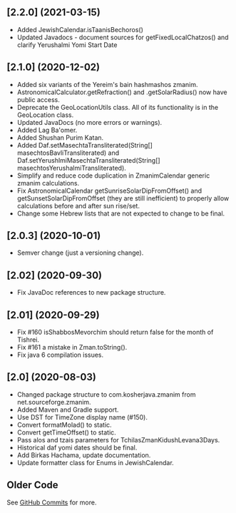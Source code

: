 ## [2.2.0] (2021-03-15)

* Added JewishCalendar.isTaanisBechoros()
* Updated Javadocs - document sources for getFixedLocalChatzos() and clarify Yerushalmi Yomi Start Date

## [2.1.0] (2020-12-02)

* Added six variants of the Yereim's bain hashmashos zmanim.
* AstronomicalCalculator.getRefraction() and .getSolarRadius() now have public access.
* Deprecate the GeoLocationUtils class. All of its functionality is in the GeoLocation class.
* Updated JavaDocs (no more errors or warnings).
* Added Lag Ba'omer.
* Added Shushan Purim Katan.
* Added Daf.setMasechtaTransliterated(String[] masechtosBavliTransliterated) and Daf.setYerushlmiMasechtaTransliterated(String[] masechtosYerushalmiTransliterated).
* Simplify and reduce code duplication in ZmanimCalendar generic zmanim calculations.
* Fix AstronomicalCalendar getSunriseSolarDipFromOffset() and getSunsetSolarDipFromOffset (they are still inefficient) to properly allow calculations before and after sun rise/set.
* Change some Hebrew lists that are not expected to change to be final.

## [2.0.3] (2020-10-01)
* Semver change (just a versioning change).

## [2.02] (2020-09-30)
* Fix JavaDoc references to new package structure.

## [2.01] (2020-09-29)
* Fix #160 isShabbosMevorchim should return false for the month of Tishrei.
* Fix #161 a mistake in Zman.toString().
* Fix java 6 compilation issues.

## [2.0] (2020-08-03)

* Changed package structure to com.kosherjava.zmanim from net.sourceforge.zmanim.
* Added Maven and Gradle support.
* Use DST for TimeZone display name (#150).
* Convert formatMolad() to static.
* Convert getTimeOffset() to static.
* Pass alos and tzais parameters for TchilasZmanKidushLevana3Days.
* Historical daf yomi dates should be final.
* Add Birkas Hachama, update documentation.
* Update formatter class for Enums in JewishCalendar.


## Older Code
See [GitHub Commits](https://github.com/KosherJava/zmanim/commits/master) for more.

